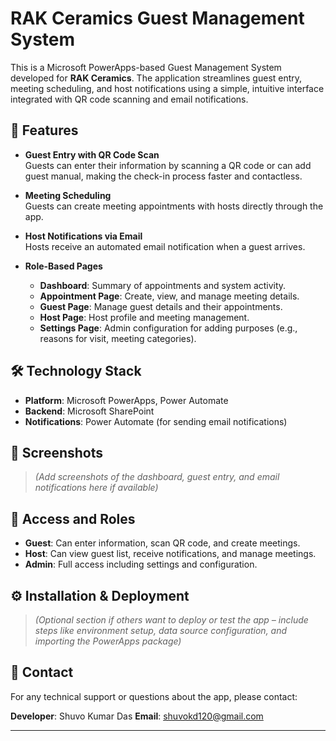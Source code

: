 # RAK Ceramics Guest Management System

This is a Microsoft PowerApps-based Guest Management System developed for **RAK Ceramics**. The application streamlines guest entry, meeting scheduling, and host notifications using a simple, intuitive interface integrated with QR code scanning and email notifications.

## 🚀 Features

- **Guest Entry with QR Code Scan**  
  Guests can enter their information by scanning a QR code or can add guest manual, making the check-in process faster and contactless.

- **Meeting Scheduling**  
  Guests can create meeting appointments with hosts directly through the app.

- **Host Notifications via Email**  
  Hosts receive an automated email notification when a guest arrives.

- **Role-Based Pages**  
  - **Dashboard**: Summary of appointments and system activity.
  - **Appointment Page**: Create, view, and manage meeting details.
  - **Guest Page**: Manage guest details and their appointments.
  - **Host Page**: Host profile and meeting management.
  - **Settings Page**: Admin configuration for adding purposes (e.g., reasons for visit, meeting categories).

## 🛠 Technology Stack

- **Platform**: Microsoft PowerApps, Power Automate
- **Backend**: Microsoft SharePoint 
- **Notifications**: Power Automate (for sending email notifications)

## 📸 Screenshots

> *(Add screenshots of the dashboard, guest entry, and email notifications here if available)*

## 🔐 Access and Roles

- **Guest**: Can enter information, scan QR code, and create meetings.
- **Host**: Can view guest list, receive notifications, and manage meetings.
- **Admin**: Full access including settings and configuration.

## ⚙️ Installation & Deployment

> *(Optional section if others want to deploy or test the app – include steps like environment setup, data source configuration, and importing the PowerApps package)*

## 📧 Contact

For any technical support or questions about the app, please contact:

**Developer**: Shuvo Kumar Das 
**Email**: shuvokd120@gmail.com 

---

